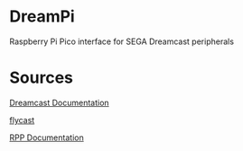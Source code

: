 # DreamPi
Raspberry Pi Pico interface for SEGA Dreamcast peripherals

# Sources

[Dreamcast Documentation](https://github.com/Kochise/dreamcast-docs)

[flycast](https://github.com/flyinghead/flycast)

[RPP Documentation](https://www.raspberrypi.com/documentation/microcontrollers/raspberry-pi-pico.html)

